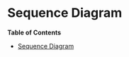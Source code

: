 # Sequence Diagram

<!-- markdown-toc start - Don't edit this section. Run M-x markdown-toc-refresh-toc -->
**Table of Contents**

- [Sequence Diagram](#sequence-diagram)

<!-- markdown-toc end -->



